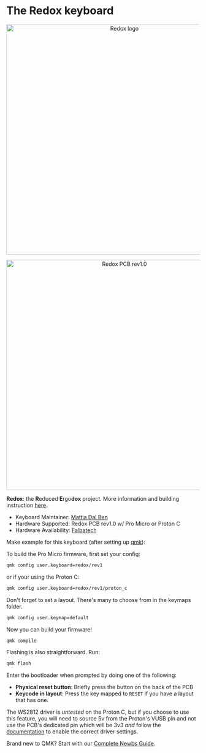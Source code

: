 # The Redox keyboard

<p align="center">
<img src="https://github.com/mattdibi/redox-keyboard/raw/master/img/redox-logo.png" alt="Redox logo" width="600"/>
</p>

<p align="center">
<img src="https://github.com/mattdibi/redox-keyboard/raw/master/img/redox-pcb2.jpg" alt="Redox PCB rev1.0" width="600"/>
</p>

**Redox**: the **R**educed **E**rgo**dox** project. More information and building instruction [here](https://github.com/mattdibi/redox-keyboard).

- Keyboard Maintainer: [Mattia Dal Ben](https://github.com/mattdibi)  
- Hardware Supported: Redox PCB rev1.0 w/ Pro Micro or Proton C
- Hardware Availability: [Falbatech](https://falba.tech/product-category/keyboard-parts/redox-parts/)

Make example for this keyboard (after setting up [qmk](https://docs.qmk.fm/#/getting_started_build_tools)):

To build the Pro Micro firmware, first set your config:
```sh
qmk config user.keyboard=redox/rev1
```
or if your using the Proton C:
```sh
qmk config user.keyboard=redox/rev1/proton_c
```

Don't forget to set a layout. There's many to choose from in the keymaps folder.
```sh
qmk config user.keymap=default
```

Now you can build your firmware!
```sh
qmk compile
```

Flashing is also straightforward. Run:
```sh
qmk flash
```
Enter the bootloader when prompted by doing one of the following:
* **Physical reset button**: Briefly press the button on the back of the PCB
* **Keycode in layout**: Press the key mapped to `RESET` if you have a layout that has one.

The WS2812 driver is *untested* on the Proton C, but if you choose to use this feature, you will need to source 5v from the Proton's VUSB pin and not use the PCB's dedicated pin which will be 3v3 *and* follow the [documentation](https://docs.qmk.fm/#/ws2812_driver) to enable the correct driver settings.

Brand new to QMK? Start with our [Complete Newbs Guide](https://docs.qmk.fm/#/newbs).
